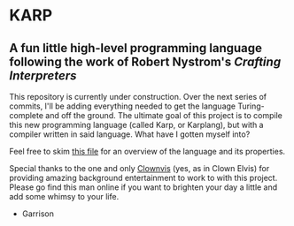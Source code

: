# KARP

## A fun little high-level programming language following the work of Robert Nystrom's *Crafting Interpreters*

This repository is currently under construction. Over the next series of commits, I'll be adding everything needed to get the language Turing-complete and off the ground. The ultimate goal of this project is to compile this new programming language (called Karp, or Karplang), but with a compiler written in said language.
What have I gotten myself into?

Feel free to skim [this file](./Documentation.md) for an overview of the language and its properties.

Special thanks to the one and only [Clownvis](https://clownvistotherescue.com/) (yes, as in Clown Elvis) for providing amazing background entertainment to work to with this project. Please go find this man online if you want to brighten your day a little and add some whimsy to your life.

- Garrison
